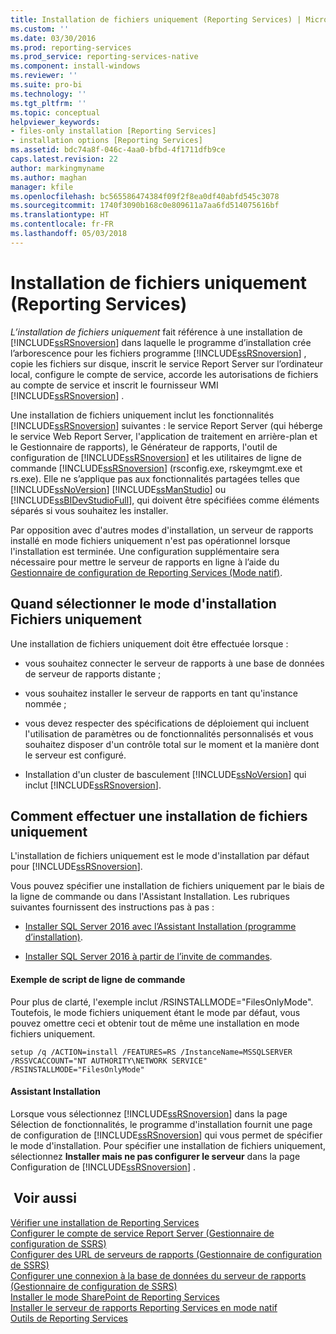 ```yaml
---
title: Installation de fichiers uniquement (Reporting Services) | Microsoft Docs
ms.custom: ''
ms.date: 03/30/2016
ms.prod: reporting-services
ms.prod_service: reporting-services-native
ms.component: install-windows
ms.reviewer: ''
ms.suite: pro-bi
ms.technology: ''
ms.tgt_pltfrm: ''
ms.topic: conceptual
helpviewer_keywords:
- files-only installation [Reporting Services]
- installation options [Reporting Services]
ms.assetid: bdc74a8f-046c-4aa0-bfbd-4f1711dfb9ce
caps.latest.revision: 22
author: markingmyname
ms.author: maghan
manager: kfile
ms.openlocfilehash: bc565586474384f09f2f8ea0df40abfd545c3078
ms.sourcegitcommit: 1740f3090b168c0e809611a7aa6fd514075616bf
ms.translationtype: HT
ms.contentlocale: fr-FR
ms.lasthandoff: 05/03/2018
---
```

# <a name="files-only-installation-reporting-services"></a>Installation de fichiers uniquement (Reporting Services)
  *L’installation de fichiers uniquement* fait référence à une installation de [!INCLUDE[ssRSnoversion](../../includes/ssrsnoversion-md.md)] dans laquelle le programme d’installation crée l’arborescence pour les fichiers programme [!INCLUDE[ssRSnoversion](../../includes/ssrsnoversion-md.md)] , copie les fichiers sur disque, inscrit le service Report Server sur l’ordinateur local, configure le compte de service, accorde les autorisations de fichiers au compte de service et inscrit le fournisseur WMI [!INCLUDE[ssRSnoversion](../../includes/ssrsnoversion-md.md)] .  
  
 Une installation de fichiers uniquement inclut les fonctionnalités [!INCLUDE[ssRSnoversion](../../includes/ssrsnoversion-md.md)] suivantes : le service Report Server (qui héberge le service Web Report Server, l'application de traitement en arrière-plan et le Gestionnaire de rapports), le Générateur de rapports, l'outil de configuration de [!INCLUDE[ssRSnoversion](../../includes/ssrsnoversion-md.md)] et les utilitaires de ligne de commande [!INCLUDE[ssRSnoversion](../../includes/ssrsnoversion-md.md)] (rsconfig.exe, rskeymgmt.exe et rs.exe). Elle ne s’applique pas aux fonctionnalités partagées telles que [!INCLUDE[ssNoVersion](../../includes/ssnoversion-md.md)] [!INCLUDE[ssManStudio](../../includes/ssmanstudio-md.md)] ou [!INCLUDE[ssBIDevStudioFull](../../includes/ssbidevstudiofull-md.md)], qui doivent être spécifiées comme éléments séparés si vous souhaitez les installer.  
  
 Par opposition avec d'autres modes d'installation, un serveur de rapports installé en mode fichiers uniquement n'est pas opérationnel lorsque l'installation est terminée. Une configuration supplémentaire sera nécessaire pour mettre le serveur de rapports en ligne à l’aide du [Gestionnaire de configuration de Reporting Services &#40;Mode natif&#41;](../../reporting-services/install-windows/reporting-services-configuration-manager-native-mode.md).  
  
## <a name="when-to-select-files-only-installation-mode"></a>Quand sélectionner le mode d'installation Fichiers uniquement  
 Une installation de fichiers uniquement doit être effectuée lorsque :  
  
-   vous souhaitez connecter le serveur de rapports à une base de données de serveur de rapports distante ;  
  
-   vous souhaitez installer le serveur de rapports en tant qu'instance nommée ;  
  
-   vous devez respecter des spécifications de déploiement qui incluent l'utilisation de paramètres ou de fonctionnalités personnalisés et vous souhaitez disposer d'un contrôle total sur le moment et la manière dont le serveur est configuré.  
  
-   Installation d'un cluster de basculement [!INCLUDE[ssNoVersion](../../includes/ssnoversion-md.md)] qui inclut [!INCLUDE[ssRSnoversion](../../includes/ssrsnoversion-md.md)].  
  
## <a name="how-to-perform-a-files-only-installation"></a>Comment effectuer une installation de fichiers uniquement  
 L'installation de fichiers uniquement est le mode d'installation par défaut pour [!INCLUDE[ssRSnoversion](../../includes/ssrsnoversion-md.md)].  
  
 Vous pouvez spécifier une installation de fichiers uniquement par le biais de la ligne de commande ou dans l'Assistant Installation. Les rubriques suivantes fournissent des instructions pas à pas :  
  
-   [Installer SQL Server 2016 avec l’Assistant Installation &#40;programme d’installation&#41;](../../database-engine/install-windows/install-sql-server-from-the-installation-wizard-setup.md).  
  
-   [Installer SQL Server 2016 à partir de l’invite de commandes](../../database-engine/install-windows/install-sql-server-2016-from-the-command-prompt.md).  
  
#### <a name="example-command-line-script"></a>Exemple de script de ligne de commande  
 Pour plus de clarté, l'exemple inclut /RSINSTALLMODE="FilesOnlyMode". Toutefois, le mode fichiers uniquement étant le mode par défaut, vous pouvez omettre ceci et obtenir tout de même une installation en mode fichiers uniquement.  
  
```  
setup /q /ACTION=install /FEATURES=RS /InstanceName=MSSQLSERVER /RSSVCACCOUNT="NT AUTHORITY\NETWORK SERVICE" /RSINSTALLMODE="FilesOnlyMode"  
```  
  
#### <a name="installation-wizard"></a>Assistant Installation  
 Lorsque vous sélectionnez [!INCLUDE[ssRSnoversion](../../includes/ssrsnoversion-md.md)] dans la page Sélection de fonctionnalités, le programme d'installation fournit une page de configuration de [!INCLUDE[ssRSnoversion](../../includes/ssrsnoversion-md.md)] qui vous permet de spécifier le mode d'installation. Pour spécifier une installation de fichiers uniquement, sélectionnez **Installer mais ne pas configurer le serveur** dans la page Configuration de [!INCLUDE[ssRSnoversion](../../includes/ssrsnoversion-md.md)] .  
  
## <a name="see-also"></a> Voir aussi  
 [Vérifier une installation de Reporting Services](../../reporting-services/install-windows/verify-a-reporting-services-installation.md)   
 [Configurer le compte de service Report Server &#40;Gestionnaire de configuration de SSRS&#41;](../../reporting-services/install-windows/configure-the-report-server-service-account-ssrs-configuration-manager.md)   
 [Configurer des URL de serveurs de rapports &#40;Gestionnaire de configuration de SSRS&#41;](../../reporting-services/install-windows/configure-report-server-urls-ssrs-configuration-manager.md)   
 [Configurer une connexion à la base de données du serveur de rapports &#40;Gestionnaire de configuration de SSRS&#41;](../../reporting-services/install-windows/configure-a-report-server-database-connection-ssrs-configuration-manager.md)   
 [Installer le mode SharePoint de Reporting Services](../../reporting-services/install-windows/install-reporting-services-sharepoint-mode.md)   
 [Installer le serveur de rapports Reporting Services en mode natif](~/reporting-services/install-windows/install-reporting-services-native-mode-report-server.md)   
 [Outils de Reporting Services](../../reporting-services/tools/reporting-services-tools.md)  
  
  

